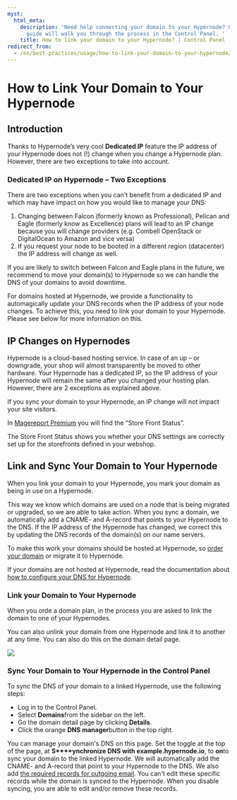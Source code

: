 ```yaml
---
myst:
  html_meta:
    description: 'Need help connecting your domain to your Hypernode? Our step-by-step
      guide will walk you through the process in the Control Panel. '
    title: How to link your domain to your Hypernode? | Control Panel
redirect_from:
  - /en/best-practices/usage/how-to-link-your-domain-to-your-hypernode/
---
```


<!-- source: https://support.hypernode.com/en/best-practices/usage/how-to-link-your-domain-to-your-hypernode/ -->

# How to Link Your Domain to Your Hypernode

## Introduction

Thanks to Hypernode’s very cool **Dedicated IP** feature the IP address of your Hypernode does not (!) change when you change a Hypernode plan. However, there are two exceptions to take into account.

### Dedicated IP on Hypernode – Two Exceptions

There are two exceptions when you can't benefit from a dedicated IP and which may have impact on how you would like to manage your DNS:

1. Changing between Falcon (formerly known as Professional), Pelican and Eagle (formerly know as Excellence) plans will lead to an IP change because you will change providers (e.g. Combell OpenStack or DigitalOcean to Amazon and vice versa)
1. If you request your node to be booted in a different region (datacenter) the IP address will change as well.

If you are likely to switch between Falcon and Eagle plans in the future, we recommend to move your domain(s) to Hypernode so we can handle the DNS of your domains to avoid downtime.

For domains hosted at Hypernode, we provide a functionality to automagically update your DNS records when the IP address of your node changes. To achieve this, you need to link your domain to your Hypernode. Please see below for more information on this.

## IP Changes on Hypernodes

Hypernode is a cloud-based hosting service. In case of an up – or downgrade, your shop will almost transparently be moved to other hardware. Your Hypernode has a dedicated IP, so the IP address of your Hypernode will remain the same after you changed your hosting plan. However, there are 2 exceptions as explained above.

If you sync your domain to your Hypernode, an IP change will not impact your site visitors.

In [Magereport Premium](https://www.magereport.com/) you will find the “Store Front Status”.

The Store Front Status shows you whether your DNS settings are correctly set up for the storefronts defined in your webshop.

## Link and Sync Your Domain to Your Hypernode

When you link your domain to your Hypernode, you mark your domain as being in use on a Hypernode.

This way we know which domains are used on a node that is being migrated or upgraded, so we are able to take action. When you sync a domain, we automatically add a CNAME- and A-record that points to your Hypernode to the DNS. If the IP address of the Hypernode has changed, we correct this by updating the DNS records of the domain(s) on our name servers.

To make this work your domains should be hosted at Hypernode, so [order your domain](https://www.byte.nl/hosting/domeinnaam) or migrate it to Hypernode.

If your domains are not hosted at Hypernode, read the documentation about [how to configure your DNS for Hypernode](../../hypernode-platform/dns/how-to-manage-your-dns-settings-for-hypernode.md).

### Link your Domain to Your Hypernode

When you orde a domain plan, in the process you are asked to link the domain to one of your Hypernodes.

You can also unlink your domain from one Hypernode and link it to another at any time. You can also do this on the domain detail page.

![](_res/qfXt-S7aeGObkd8Zi49uQLQW0ehQ0TEhiQ.png)

### Sync Your Domain to Your Hypernode in the Control Panel

To sync the DNS of your domain to a linked Hypernode, use the following steps:

- Log in to the Control Panel.
- Select **Domains**from the sidebar on the left.
- Go the domain detail page by clicking **Details**.
- Click the orange **DNS manager**button in the top right.

You can manage your domain's DNS on this page. Set the toggle at the top of the page, at **S\*\*\*\*ynchronize DNS with example.hypernode.io**, to **on**to sync your domain to the linked Hypernode. We will automatically add the CNAME- and A-record that point to your Hypernode to the DNS. We also add [the required records for outgoing email](../../hypernode-platform/email/how-to-set-up-your-dns-for-outgoing-email.md). You can't edit these specific records while the domain is synced to the Hypernode. When you disable syncing, you are able to edit and/or remove these records.
